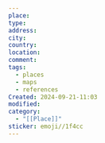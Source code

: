 ```yaml
---
place: 
type: 
address: 
city: 
country: 
location: 
comment: 
tags:
  - places
  - maps
  - references
Created: 2024-09-21-11:03
modified: 
category:
  - "[[Place]]"
sticker: emoji//1f4cc
---
```


